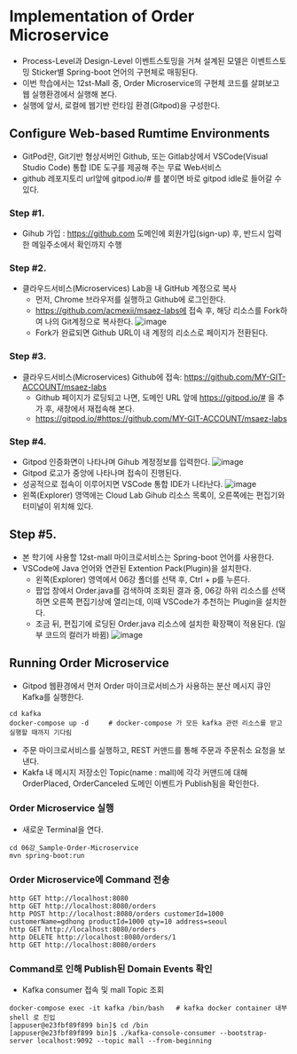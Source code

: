 # Implementation of Order Microservice

- Process-Level과 Design-Level 이벤트스토밍을 거쳐 설계된 모델은 이벤트스토밍 Sticker별 Spring-boot 언어의 구현체로 매핑된다. 
- 이번 학습에서는 12st-Mall 중, Order Microservice의 구현체 코드를 살펴보고 웹 실행환경에서 실행해 본다.
- 실행에 앞서, 로컬에 웹기반 런타임 환경(Gitpod)을 구성한다. 


## Configure Web-based Rumtime Environments
- GitPod란, Git기반 형상서버인 Github, 또는 Gitlab상에서 VSCode(Visual Studio Code) 통합 IDE 도구를 제공해 주는 무료 Web서비스
- github 레포지토리 url앞에 gitpod.io/# 를 붙이면 바로 gitpod idle로 들어갈 수 있다.

### Step #1.
- Gihub 가입 : https://github.com 도메인에 회원가입(sign-up) 후, 반드시 입력한 메일주소에서 확인까지 수행

### Step #2.
- 클라우드서비스(Microservices) Lab을 내 GitHub 계정으로 복사
  - 먼저, Chrome 브라우저를 실행하고 Github에 로그인한다.
  - https://github.com/acmexii/msaez-labs에 접속 후, 해당 리소스를 Fork하여 나의 Git계정으로 복사한다.
  ![image](https://user-images.githubusercontent.com/35618409/187013760-0fe22873-71f2-42d8-b4b0-13ac3597939f.png)
  - Fork가 완료되면 Github URL이 내 계정의 리소스로 페이지가 전환된다.

### Step #3.
- 클라우드서비스(Microservices) Github에 접속: https://github.com/MY-GIT-ACCOUNT/msaez-labs
  - Github 페이지가 로딩되고 나면, 도메인 URL 앞에 https://gitpod.io/# 을 추가 후, 새창에서 재접속해 본다.
  - https://gitpod.io/#https://github.com/MY-GIT-ACCOUNT/msaez-labs

### Step #4.
- Gitpod 인증화면이 나타나며 Gihub 계정정보를 입력한다.
![image](https://user-images.githubusercontent.com/35618409/187013335-cee187a1-cd43-4752-b881-424af1a9f2f9.png)
- Gitpod 로고가 중앙에 나타나며 접속이 진행된다.
- 성공적으로 접속이 이루어지면 VSCode 통합 IDE가 나타난다.
![image](https://user-images.githubusercontent.com/35618409/187012423-53229178-9221-492f-bf75-b493e99782be.png)
- 왼쪽(Explorer) 영역에는 Cloud Lab Gihub 리소스 목록이, 오른쪽에는 편집기와 터미널이 위치해 있다.

## Step #5.
- 본 학기에 사용할 12st-mall 마이크로서비스는 Spring-boot 언어를 사용한다.
- VSCode에 Java 언어와 연관된 Extention Pack(Plugin)을 설치한다.  
  - 왼쪽(Explorer) 영역에서 06강 폴더를 선택 후, Ctrl + p를 누른다.
  - 팝업 창에서 Order.java를 검색하여 조회된 결과 중, 06강 하위 리소스를 선택하면 오른쪽 편집기상에 열리는데, 이때 VSCode가 추천하는 Plugin을 설치한다.
  - 조금 뒤, 편집기에 로딩된 Order.java 리소스에 설치한 확장팩이 적용된다. (일부 코드의 컬러가 바뀜)
![image](https://user-images.githubusercontent.com/35618409/187012911-455568d1-e20f-4d30-9ac6-03e32fd1de08.png)



## Running Order Microservice
- Gitpod 웹환경에서 먼저 Order 마이크로서비스가 사용하는 분산 메시지 큐인 Kafka를 실행한다. 
```
cd kafka
docker-compose up -d     # docker-compose 가 모든 kafka 관련 리소스를 받고 실행할 때까지 기다림
```

- 주문 마이크로서비스를 실행하고, REST 커맨드를 통해 주문과 주문취소 요청을 보낸다.
- Kakfa 내 메시지 저장소인 Topic(name : mall)에 각각 커맨드에 대해 OrderPlaced, OrderCanceled 도메인 이벤트가 Publish됨을 확인한다.

### Order Microservice 실행
- 새로운 Terminal을 연다.
```
cd 06강_Sample-Order-Microservice
mvn spring-boot:run
```

### Order Microservice에 Command 전송
```
http GET http://localhost:8080
http GET http://localhost:8080/orders
http POST http://localhost:8080/orders customerId=1000 customerName=gdhong productId=1000 qty=10 address=seoul
http GET http://localhost:8080/orders
http DELETE http://localhost:8080/orders/1
http GET http://localhost:8080/orders
```

### Command로 인해 Publish된 Domain Events 확인
- Kafka consumer 접속 및 mall Topic 조회
```
docker-compose exec -it kafka /bin/bash   # kafka docker container 내부 shell 로 진입
[appuser@e23fbf89f899 bin]$ cd /bin
[appuser@e23fbf89f899 bin]$ ./kafka-console-consumer --bootstrap-server localhost:9092 --topic mall --from-beginning
```
